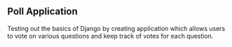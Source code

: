 ## Poll Application

Testing out the basics of Django by creating application which allows users to vote on various questions and keep track of votes for each question.
